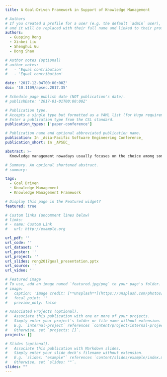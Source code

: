 ```yaml
---
title: A Goal-Driven Framework in Support of Knowledge Management

# Authors
# If you created a profile for a user (e.g. the default `admin` user), write the username (folder name) here
# and it will be replaced with their full name and linked to their profile.
authors:
  - Guoping Rong
  - Xinbei Liu
  - Shenghui Gu
  - Dong Shao

# Author notes (optional)
# author_notes:
#   - 'Equal contribution'
#   - 'Equal contribution'

date: '2017-12-04T00:00:00Z'
doi: '10.1109/apsec.2017.35'

# Schedule page publish date (NOT publication's date).
# publishDate: '2017-01-01T00:00:00Z'

# Publication type.
# Accepts a single type but formatted as a YAML list (for Hugo requirements).
# Enter a publication type from the CSL standard.
publication_types: ['paper-conference']

# Publication name and optional abbreviated publication name.
publication: In _Asia-Pacific Software Engineering Conference_
publication_short: In _APSEC_

abstract: >-
  Knowledge management nowadays usually focuses on the choice among some models or methodologies as a whole, but not on some specific, quantitative contributions of particular goals of the organization. Such a simplification misses some important chances for knowledge integration and transformation. What's worse, this simplification depresses the motivation of team members to accumulate and use the knowledge. In this paper, we propose a knowledge management framework which features in its goal-driven philosophy to manage project development, organize the knowledge and effectively integrate the knowledge management process into the development process. This method helps software project teams comprehensively and systematically identify and track knowledge management goals as far as possible. With a common framework, an organization is able to exchange knowledge and expertise within itself, which helps to glue the company together; while at the same time ensures that knowledge is shared over time so that the company benefits from past experience. Team members come to a common understanding on how to accumulate knowledge by establishing goals and corresponding solutions to meet the goals, and this consensus and clear vision on knowledge management motivates members to create knowledge and reduce the "gulf" between knowledge creation and application. It was successfully applied in several projects of different companies. The framework helps them establish an initial knowledge and experience repository. Software engineers are able to have more information available than they could understand and apply.

# Summary. An optional shortened abstract.
# summary:

tags:
  - Goal Driven
  - Knowledge Management
  - Knowledge Management Framework

# Display this page in the Featured widget?
featured: true

# Custom links (uncomment lines below)
# links:
# - name: Custom Link
#   url: http://example.org

url_pdf: ''
url_code: ''
url_dataset: ''
url_poster: ''
url_project: ''
url_slides: rong2017goal_presentation.pptx
url_source: ''
url_video: ''

# Featured image
# To use, add an image named `featured.jpg/png` to your page's folder.
# image:
#   caption: 'Image credit: [**Unsplash**](https://unsplash.com/photos/pLCdAaMFLTE)'
#   focal_point: ''
#   preview_only: false

# Associated Projects (optional).
#   Associate this publication with one or more of your projects.
#   Simply enter your project's folder or file name without extension.
#   E.g. `internal-project` references `content/project/internal-project/index.md`.
#   Otherwise, set `projects: []`.
projects: []

# Slides (optional).
#   Associate this publication with Markdown slides.
#   Simply enter your slide deck's filename without extension.
#   E.g. `slides: "example"` references `content/slides/example/index.md`.
#   Otherwise, set `slides: ""`.
slides: ""
---
```

